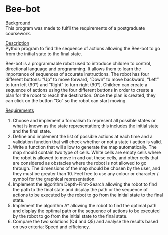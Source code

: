 # Bee-bot
<ins>Background</ins>\
This program was made to fulfil the requirements of a postgraduate coursework.

<ins>Description</ins>\
Python program to find the sequence of actions allowing the Bee-bot to go from the initial state to the final state.

Bee-bot is a programmable robot used to introduce children to control, directional language and programming. It allows them to learn the importance of sequences of accurate instructions. The robot has four different buttons: “Up” to move forward, “Down” to move backward, “Left” to turn left (90°) and “Right” to turn right (90°). Children can create a sequence of actions using the four different buttons in order to create a plan for the robot to reach the destination. Once the plan is created, they can click on the button “Go” so the robot can start moving.

<ins>Requirements</ins>
1. Choose and implement a formalism to represent all possible states or what is known as the state representation; this includes the initial state and the final state.
2. Define and implement the list of possible actions at each time and a validation function that will check whether or not a state / action is valid.
3. Write a function that will allow to generate the map automatically. The map should contain two type of cells. White cells are empty cells where the robot is allowed to move in and out these cells, and other cells that are considered as obstacles where the robot is not allowed to go through. The dimensions of the map should be chosen by the user, and they must be greater than 10. Feel free to use any colour or character / symbol for the graphical representation.
4. Implement the algorithm Depth-First-Search allowing the robot to find the path to the final state and display the path or the sequence of actions to be executed by the robot to go from the initial state to the final state.
5. Implement the algorithm A* allowing the robot to find the optimal path and display the optimal path or the sequence of actions to be executed by the robot to go from the initial state to the final state.
6. Compare the two solutions (Q4 and Q5) and analyse the results based on two criteria: Speed and efficiency.
